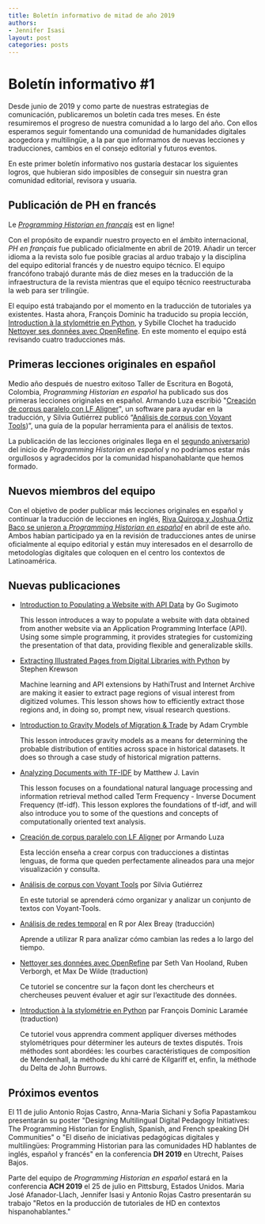 ```yaml
---
title: Boletín informativo de mitad de año 2019
authors:
- Jennifer Isasi
layout: post
categories: posts
---
```


# Boletín informativo #1 

Desde junio de 2019 y como parte de nuestras estrategias de comunicación, publicaremos un boletín cada tres meses. En éste resumiremos el progreso de nuestra comunidad a lo largo del año. Con ellos esperamos seguir fomentando una comunidad de humanidades digitales acogedora y multilingüe, a la par que informamos de nuevas lecciones y traducciones, cambios en el consejo editorial y futuros eventos. 

En este primer boletín informativo nos gustaría destacar los siguientes logros, que hubieran sido imposibles de conseguir sin nuestra gran comunidad editorial, revisora y usuaria.

## Publicación de PH en francés

Le [*Programming Historian en français*](http://programminghistorian.org/fr) est en ligne! 

Con el propósito de expandir nuestro proyecto en el ámbito internacional, *PH en français* fue publicado oficialmente en abril de 2019. Añadir un tercer idioma a la revista solo fue posible gracias al arduo trabajo y la disciplina del equipo editorial francés y de nuestro equipo técnico. El equipo francófono trabajó durante más de diez meses en la traducción de la infraestructura de la revista mientras que el equipo técnico reestructuraba la web para ser trilingüe.

El equipo está trabajando por el momento en la traducción de tutoriales ya existentes. Hasta ahora, François Dominic ha traducido su propia lección, [Introduction à la stylométrie en Python](https://programminghistorian.org/fr/lecons/introduction-a-la-stylometrie-avec-python), y Sybille Clochet ha traducido [Nettoyer ses données avec OpenRefine](https://programminghistorian.org/fr/lecons/nettoyer-ses-donnees-avec-openrefine). En este momento el equipo está revisando cuatro traducciones más.  

## **Primeras lecciones originales en español** 

Medio año después de nuestro exitoso Taller de Escritura en Bogotá, Colombia, *Programming Historian en español* ha publicado sus dos  primeras lecciones originales en español. Armando Luza escribió "[Creación de corpus paralelo con LF Aligner](https://programminghistorian.org/es/lecciones/corpus-paralelo-lfaligner)", un software para ayudar en la traducción, y Silvia Gutiérrez publicó “[Análisis de corpus con Voyant Tools](https://programminghistorian.org/es/lecciones/analisis-voyant-tools))”, una guía de la popular herramienta para el análisis de textos.

La publicación de las lecciones originales llega en el [segundo aniversario](https://programminghistorian.org/posts/lanzamiento-PH-espanol)) del inicio de *Programming Historian en español* y no podríamos estar más orgullosos y agradecidos por la comunidad hispanohablante que hemos formado.

## Nuevos miembros del equipo 

Con el objetivo de poder publicar más lecciones originales en español y continuar la traducción de lecciones en inglés, [Riva Quiroga y Joshua Ortiz Baco se unieron a *Programming Historian en español*](https://programminghistorian.org/posts/riva-quiroga-joshua-ortiz) en abril de este año. Ambos habían participado ya en la revisión de traducciones antes de unirse oficialmente al equipo editorial y están muy interesados en el desarrollo de metodologías digitales que coloquen en el centro los contextos de Latinoamérica. 

## Nuevas publicaciones

- [Introduction to Populating a Website with API Data](https://programminghistorian.org/en/lessons/introduction-to-populating-a-website-with-api-data) by Go Sugimoto 

  This lesson introduces a way to populate a website with data obtained from another website via an Application Programming Interface (API). Using some simple programming, it provides strategies for customizing the presentation of that data, providing flexible and generalizable skills. 

- [Extracting Illustrated Pages from Digital Libraries with Python](https://programminghistorian.org/en/lessons/extracting-illustrated-pages) by Stephen Krewson

  Machine learning and API extensions by HathiTrust and Internet Archive are making it easier to extract page regions of visual interest from digitized volumes. This lesson shows how to efficiently extract those regions and, in doing so, prompt new, visual research questions.

- [Introduction to Gravity Models of Migration & Trade](https://programminghistorian.org/en/lessons/gravity-model) by Adam Crymble

  This lesson introduces gravity models as a means for determining the probable distribution of entities across space in historical datasets. It does so through a case study of historical migration patterns.

- [Analyzing Documents with TF-IDF](https://programminghistorian.org/en/lessons/analyzing-documents-with-tfidf) by Matthew J. Lavin

  This lesson focuses on a foundational natural language processing and information retrieval method called Term Frequency - Inverse Document Frequency (tf-idf). This lesson explores the foundations of tf-idf, and will also introduce you to some of the questions and concepts of computationally oriented text analysis.

- [Creación de corpus paralelo con LF Aligner](https://programminghistorian.org/es/lecciones/corpus-paralelo-lfaligner) por Armando Luza

  Esta lección enseña a crear corpus con traducciones a distintas lenguas, de forma que queden perfectamente alineados para una mejor visualización y consulta.

- [Análisis de corpus con Voyant Tools](https://programminghistorian.org/es/lecciones/analisis-voyant-tools) por Silvia Gutiérrez

  En este tutorial se aprenderá cómo organizar y analizar un conjunto de textos con Voyant-Tools.

- [Análisis de redes temporal](https://programminghistorian.org/es/lecciones/analisis-temporal-red) en R por Alex Breay (traducción)

  Aprende a utilizar R para analizar cómo cambian las redes a lo largo del tiempo.

- [Nettoyer ses données avec OpenRefine](https://programminghistorian.org/fr/lecons/nettoyer-ses-donnees-avec-openrefine) par Seth Van Hooland, Ruben Verborgh, et Max De Wilde (traduction)

  Ce tutoriel se concentre sur la façon dont les chercheurs et chercheuses peuvent évaluer et agir sur l’exactitude des données.

- [Introduction à la stylométrie en Python](https://programminghistorian.org/fr/lecons/introduction-a-la-stylometrie-avec-python) par François Dominic Laramée (traduction)

  Ce tutoriel vous apprendra comment appliquer diverses méthodes stylométriques pour déterminer les auteurs de textes disputés. Trois méthodes sont abordées: les courbes caractéristiques de composition de Mendenhall, la méthode du khi carré de Kilgariff et, enfin, la méthode du Delta de John Burrows.

## Próximos eventos
El 11 de julio Antonio Rojas Castro, Anna-Maria Sichani y Sofia Papastamkou presentarán su poster "Designing Multilingual Digital Pedagogy Initiatives: The Programming Historian for English, Spanish, and French speaking DH Communities" o "El diseño de iniciativas pedagógicas digitales y multilingües: Programming Historian para las comunidades HD hablantes de inglés, español y francés" en la conferencia **DH 2019** en Utrecht, Países Bajos. 

Parte del equipo de *Programming Historian en español* estará en la conferencia **ACH 2019** el 25 de julio en Pittsburg, Estados Unidos. Maria José Afanador-Llach, Jennifer Isasi y Antonio Rojas Castro presentarán su trabajo "Retos en la producción de tutoriales de HD en contextos hispanohablantes." 
